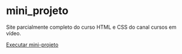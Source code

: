 # mini_projeto

Site  parcialmente completo  do curso  HTML e CSS do canal cursos  em vídeo.

<a href="https://calebalzahed.github.io/mini_projeto/">Executar mini-projeto</a>